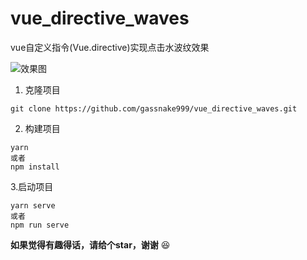 # vue_directive_waves
vue自定义指令(Vue.directive)实现点击水波纹效果

![效果图](http://pbbyz1cwq.bkt.clouddn.com/waves.gif)

1. 克隆项目
```
git clone https://github.com/gassnake999/vue_directive_waves.git
```
2. 构建项目
```
yarn
或者
npm install
```
3.启动项目
```
yarn serve
或者
npm run serve
```

**如果觉得有趣得话，请给个star，谢谢**	😆